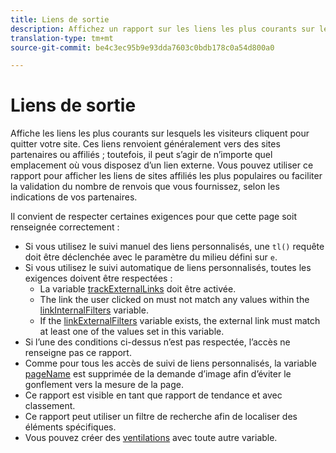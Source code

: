 ```yaml
---
title: Liens de sortie
description: Affichez un rapport sur les liens les plus courants sur lesquels les visiteurs cliquent pour quitter votre site.
translation-type: tm+mt
source-git-commit: be4c3ec95b9e93dda7603c0bdb178c0a54d800a0

---
```



# Liens de sortie

Affiche les liens les plus courants sur lesquels les visiteurs cliquent pour quitter votre site. Ces liens renvoient généralement vers des sites partenaires ou affiliés ; toutefois, il peut s’agir de n’importe quel emplacement où vous disposez d’un lien externe. Vous pouvez utiliser ce rapport pour afficher les liens de sites affiliés les plus populaires ou faciliter la validation du nombre de renvois que vous fournissez, selon les indications de vos partenaires.

Il convient de respecter certaines exigences pour que cette page soit renseignée correctement :
* Si vous utilisez le suivi manuel des liens personnalisés, une `tl()` requête doit être déclenchée avec le paramètre du milieu défini sur `e`.
* Si vous utilisez le suivi automatique de liens personnalisés, toutes les exigences doivent être respectées :
   * La variable [trackExternalLinks](/help/implement/vars/config-vars/trackexternallinks.md) doit être activée.
   * The link the user clicked on must not match any values within the [linkInternalFilters](/help/implement/vars/config-vars/linkinternalfilters.md) variable.
   * If the [linkExternalFilters](/help/implement/vars/config-vars/linkexternalfilters.md) variable exists, the external link must match at least one of the values set in this variable.
* Si l’une des conditions ci-dessus n’est pas respectée, l’accès ne renseigne pas ce rapport.
* Comme pour tous les accès de suivi de liens personnalisés, la variable [pageName](/help/implement/vars/page-vars/pagename.md) est supprimée de la demande d’image afin d’éviter le gonflement vers la mesure  de la page.
* Ce rapport est visible en tant que rapport de tendance et avec classement.
* Ce rapport peut utiliser un filtre de recherche afin de localiser des éléments spécifiques.
* Vous pouvez créer des [ventilations](/help/analyze/reports-analytics/reports-customize/breakdowns.md) avec toute autre variable.
